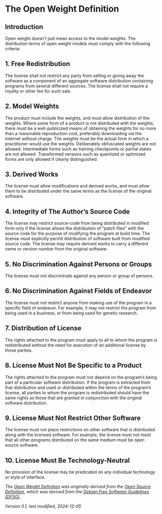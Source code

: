 # The Open Weight Definition

## Introduction
Open weight doesn't just mean access to the model weights. The distribution terms of open weight models must comply with the following criteria:

## 1. Free Redistribution
The license shall not restrict any party from selling or giving away the software as a component of an aggregate software distribution containing programs from several different sources. The license shall not require a royalty or other fee for such sale.

## 2. Model Weights
The product must include the weights, and must allow distribution of the weights. Where some form of a product is not distributed with the weights, there must be a well-publicized means of obtaining the weights for no more than a reasonable reproduction cost, preferably downloading via the Internet without charge. The weights must be the actual form in which a practitioner would use the weights. Deliberately obfuscated weights are not allowed. Intermediate forms such as training checkpoints or partial states are not allowed. Transformed versions such as quantized or optimized forms are only allowed if clearly distinguished.

## 3. Derived Works
The license must allow modifications and derived works, and must allow them to be distributed under the same terms as the license of the original software.

## 4. Integrity of The Author’s Source Code
The license may restrict source-code from being distributed in modified form only if the license allows the distribution of “patch files” with the source code for the purpose of modifying the program at build time. The license must explicitly permit distribution of software built from modified source code. The license may require derived works to carry a different name or version number from the original software.

## 5. No Discrimination Against Persons or Groups
The license must not discriminate against any person or group of persons.

## 6. No Discrimination Against Fields of Endeavor
The license must not restrict anyone from making use of the program in a specific field of endeavor. For example, it may not restrict the program from being used in a business, or from being used for genetic research.

## 7. Distribution of License
The rights attached to the program must apply to all to whom the program is redistributed without the need for execution of an additional license by those parties.

## 8. License Must Not Be Specific to a Product
The rights attached to the program must not depend on the program’s being part of a particular software distribution. If the program is extracted from that distribution and used or distributed within the terms of the program’s license, all parties to whom the program is redistributed should have the same rights as those that are granted in conjunction with the original software distribution.

## 9. License Must Not Restrict Other Software
The license must not place restrictions on other software that is distributed along with the licensed software. For example, the license must not insist that all other programs distributed on the same medium must be open source software.

## 10. License Must Be Technology-Neutral
No provision of the license may be predicated on any individual technology or style of interface.

*The [Open Weight Definition](https://openweight.org/owd) was originally derived from the [Open Source Definition](https://opensourcedefinition.org/), which was derived from the [Debian Free Software Guidelines (DFSG)](https://www.debian.org/social_contract#guidelines).*

*Version 0.1, last modified, 2024-12-05*
